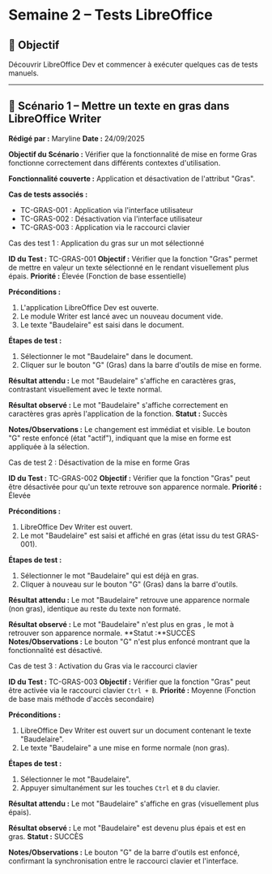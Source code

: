 # Semaine 2 – Tests LibreOffice

## 🎯 Objectif
Découvrir LibreOffice Dev et commencer à exécuter quelques cas de tests manuels.

---

## 🧪 Scénario 1  – Mettre un texte en gras dans LibreOffice Writer
**Rédigé par :** Maryline
**Date :** 24/09/2025

**Objectif du Scénario :** Vérifier que la fonctionnalité de mise en forme Gras fonctionne correctement dans différents contextes d'utilisation.

**Fonctionnalité couverte :** Application et désactivation de l'attribut "Gras".

**Cas de tests associés :**
- TC-GRAS-001 : Application via l'interface utilisateur
- TC-GRAS-002 : Désactivation via l'interface utilisateur  
- TC-GRAS-003 : Application via le raccourci clavier

 Cas des test 1 : Application du gras sur un mot sélectionné

**ID du Test :** TC-GRAS-001
**Objectif :** Vérifier que la fonction "Gras" permet de mettre en valeur un texte sélectionné en le rendant visuellement plus épais.
**Priorité :** Élevée (Fonction de base essentielle)

**Préconditions :**
1. L'application LibreOffice Dev est ouverte.
2. Le module Writer est lancé avec un nouveau document vide.
3. Le texte "Baudelaire" est saisi dans le document.

**Étapes de test :**
1. Sélectionner le mot "Baudelaire" dans le document.
2. Cliquer sur le bouton "G" (Gras) dans la barre d'outils de mise en forme.

**Résultat attendu :**
Le mot "Baudelaire" s'affiche en caractères gras, contrastant visuellement avec le texte normal.

**Résultat observé :**
Le mot "Baudelaire" s'affiche correctement en caractères gras après l'application de la fonction.
**Statut :** Succès

**Notes/Observations :** Le changement est immédiat et visible. Le bouton "G" reste enfoncé (état "actif"), indiquant que la mise en forme est appliquée à la sélection.

 Cas de test 2 : Désactivation de la mise en forme Gras

**ID du Test :** TC-GRAS-002
**Objectif :** Vérifier que la fonction "Gras" peut être désactivée pour qu'un texte retrouve son apparence normale.
**Priorité :** Élevée

**Préconditions :**
1. LibreOffice Dev Writer est ouvert.
2. Le mot "Baudelaire" est saisi et affiché en gras (état issu du test GRAS-001).

**Étapes de test :**
1. Sélectionner le mot "Baudelaire" qui est déjà en gras.
2. Cliquer à nouveau sur le bouton "G" (Gras) dans la barre d'outils.

**Résultat attendu :**
Le mot "Baudelaire" retrouve une apparence normale (non gras), identique au reste du texte non formaté.

**Résultat observé :**
Le mot "Baudelaire" n'est plus en gras , le mot à retrouver son apparence normale.
**Statut :**SUCCÈS
**Notes/Observations :** Le bouton "G" n'est plus enfoncé montrant que la fonctionnalité est désactivé.

Cas de test 3 : Activation du Gras via le raccourci clavier

**ID du Test :** TC-GRAS-003
**Objectif :** Vérifier que la fonction "Gras" peut être activée via le raccourci clavier `Ctrl + B`.
**Priorité :** Moyenne (Fonction de base mais méthode d'accès secondaire)

**Préconditions :**
1. LibreOffice Dev Writer est ouvert sur un document contenant le texte "Baudelaire".
2. Le texte "Baudelaire" a une mise en forme normale (non gras).

**Étapes de test :**
1. Sélectionner le mot "Baudelaire".
2. Appuyer simultanément sur les touches `Ctrl` et `B` du clavier.

**Résultat attendu :**
Le mot "Baudelaire" s'affiche en gras (visuellement plus épais).

**Résultat observé :**
Le mot "Baudelaire" est devenu plus épais et est en gras.
**Statut :** SUCCÈS

**Notes/Observations :**
Le bouton "G" de la barre d'outils est enfoncé, confirmant la synchronisation entre le raccourci clavier et l'interface.

